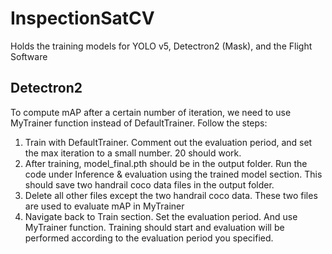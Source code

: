 # InspectionSatCV
Holds the training models for YOLO v5, Detectron2 (Mask), and the Flight Software

## Detectron2 
To compute mAP after a certain number of iteration, we need to use MyTrainer function instead of DefaultTrainer. Follow the steps:
1. Train with DefaultTrainer. Comment out the evaluation period, and set the max iteration to a small number. 20 should work.
2. After training, model_final.pth should be in the output folder. Run the code under Inference & evaluation using the trained model section. This should save two handrail coco data files in the output folder.
3. Delete all other files except the two handrail coco data. These two files are used to evaluate mAP in MyTrainer
4. Navigate back to Train section. Set the evaluation period. And use MyTrainer function. Training should start and evaluation will be performed according to the evaluation period you specified.
